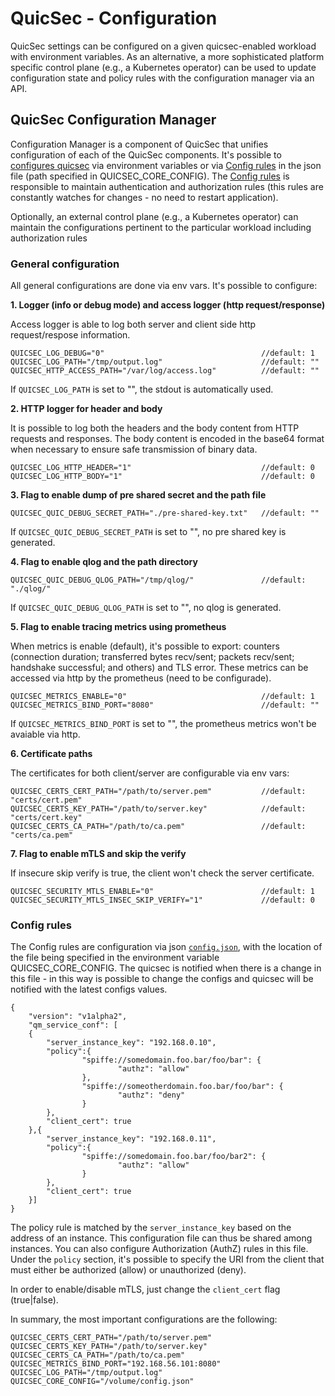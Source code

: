 # QuicSec - Configuration

QuicSec settings can be configured on a given quicsec-enabled workload with environment variables. As an alternative, a more sophisticated platform specific control plane (e.g., a Kubernetes operator) can be used to update configuration state and policy rules with the configuration manager via an API.

## QuicSec Configuration Manager
Configuration Manager is a component of QuicSec that unifies configuration of each of the QuicSec components.  It's possible to [configures quicsec](#general-configuration) via environment variables or via [Config rules](#config-rules) in the json file (path specified in QUICSEC_CORE_CONFIG). The [Config rules](#config-rules) is responsible to maintain authentication and authorization rules (this rules are constantly watches for changes - no need to restart application).

Optionally, an external control plane (e.g., a Kubernetes operator) can maintain the configurations pertinent to the particular workload including authorization rules

### General configuration
All general configurations are done via env vars. It's possible to configure:

**1. Logger (info or debug mode) and access logger (http request/response)**

Access logger is able to log both server and client side http request/respose information.

```
QUICSEC_LOG_DEBUG="0"                                   //default: 1
QUICSEC_LOG_PATH="/tmp/output.log"                      //default: ""
QUICSEC_HTTP_ACCESS_PATH="/var/log/access.log"          //default: ""
```
If `QUICSEC_LOG_PATH` is set to "", the stdout is automatically used.

**2. HTTP logger for header and body**

It is possible to log both the headers and the body content from HTTP requests and responses.
The body content is encoded in the base64 format when necessary to ensure safe transmission of binary data.

```
QUICSEC_LOG_HTTP_HEADER="1"                             //default: 0
QUICSEC_LOG_HTTP_BODY="1"                               //default: 0
```

**3. Flag to enable dump of pre shared secret and the path file**
```
QUICSEC_QUIC_DEBUG_SECRET_PATH="./pre-shared-key.txt"   //default: ""
```
If `QUICSEC_QUIC_DEBUG_SECRET_PATH` is set to "", no pre shared key is generated.

**4. Flag to enable qlog and the path directory**
```
QUICSEC_QUIC_DEBUG_QLOG_PATH="/tmp/qlog/"               //default: "./qlog/"
```
If `QUICSEC_QUIC_DEBUG_QLOG_PATH` is set to "", no qlog is generated.

**5. Flag to enable tracing metrics using prometheus**

When metrics is enable (default), it's possible to export: counters (connection duration; transferred bytes recv/sent; packets recv/sent; handshake successful; and others) and TLS error. These metrics can be accessed via http by the prometheus (need to be configurade).
```
QUICSEC_METRICS_ENABLE="0"                              //default: 1
QUICSEC_METRICS_BIND_PORT="8080"                        //default: ""
```
If `QUICSEC_METRICS_BIND_PORT` is set to "", the prometheus metrics won't be
avaiable via http.

**6. Certificate paths**

The certificates for both client/server are configurable via env vars:
```
QUICSEC_CERTS_CERT_PATH="/path/to/server.pem"           //default: "certs/cert.pem"
QUICSEC_CERTS_KEY_PATH="/path/to/server.key"            //default: "certs/cert.key"
QUICSEC_CERTS_CA_PATH="/path/to/ca.pem"                 //default: "certs/ca.pem"
```

**7. Flag to enable mTLS and skip the verify**

If insecure skip verify is true, the client won't check the server certificate.
```
QUICSEC_SECURITY_MTLS_ENABLE="0"                        //default: 1
QUICSEC_SECURITY_MTLS_INSEC_SKIP_VERIFY="1"             //default: 0
```

### Config rules
The Config rules are configuration via json [`config.json`](./config.json), with the location of the file being specified in the environment variable QUICSEC_CORE_CONFIG. The quicsec is notified when there is a change in this file - in this way is possible to change the configs and quicsec will be notified with the latest configs values.
```
{
    "version": "v1alpha2",
    "qm_service_conf": [
    {
		"server_instance_key": "192.168.0.10",
		"policy":{
				"spiffe://somedomain.foo.bar/foo/bar": {
				        "authz": "allow"
				},
				"spiffe://someotherdomain.foo.bar/foo/bar": {
				        "authz": "deny"
				}
		},
		"client_cert": true
    },{
		"server_instance_key": "192.168.0.11",
		"policy":{
				"spiffe://somedomain.foo.bar/foo/bar2": {
				        "authz": "allow"
				}
		},
		"client_cert": true
    }]
}
```
The policy rule is matched by the `server_instance_key` based on the address of an instance. This configuration file can thus be shared among instances. You can also configure Authorization (AuthZ) rules in this file. Under the `policy` section, it's possible to specify the URI from the client that must either be authorized (allow) or unauthorized (deny).

In order to enable/disable mTLS, just change the `client_cert` flag (true|false).

In summary, the most important configurations are the following:
```
QUICSEC_CERTS_CERT_PATH="/path/to/server.pem"
QUICSEC_CERTS_KEY_PATH="/path/to/server.key"
QUICSEC_CERTS_CA_PATH="/path/to/ca.pem"
QUICSEC_METRICS_BIND_PORT="192.168.56.101:8080"
QUICSEC_LOG_PATH="/tmp/output.log"
QUICSEC_CORE_CONFIG="/volume/config.json"
```
